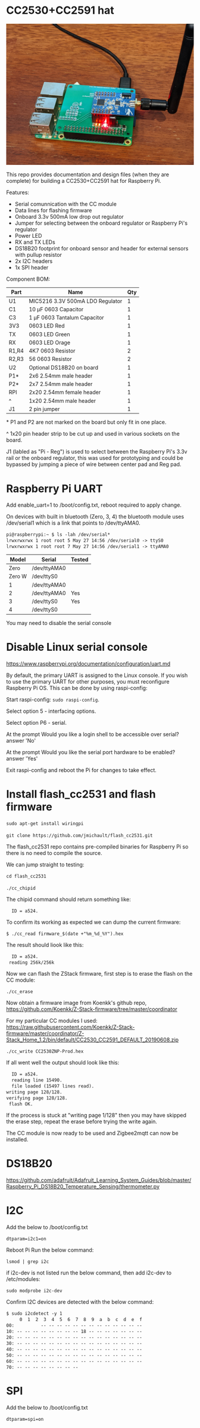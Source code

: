 # CC2530+CC2591 hat

![Alt text](images/Zigbeegw.jpg?raw=true "Title")

This repo provides documentation and design files (when they are complete) for building a CC2530+CC2591 hat for Raspberry Pi.

Features:
- Serial comunnication with the CC module
- Data lines for flashing firmware
- Onboard 3.3v 500mA low drop out regulator
- Jumper for selecting between the onboard regulator or Raspberry Pi's regulator
- Power LED
- RX and TX LEDs
- DS18B20 footprint for onboard sensor and header for external sensors with pullup resistor
- 2x I2C headers
- 1x SPI header

Component BOM:

Part|Name|Qty
------------- | ------------- | -------------
U1|MIC5216 3.3V 500mA LDO Regulator|1
C1|10 µF 0603 Capacitor|1
C3|1 µF 0603 Tantalum Capacitor|1
3V3|0603 LED Red|1
TX|0603 LED Green|1
RX|0603 LED Orage|1
R1,R4|4K7 0603 Resistor|2
R2,R3|56 0603 Resistor|2
U2|Optional DS18B20 on board|1
P1*|2x6 2.54mm male header|1
P2*|2x7 2.54mm male header|1
RPI|2x20 2.54mm female header|1
^|1x20 2.54mm male header|1
J1|2 pin jumper|1

\* P1 and P2 are not marked on the board but only fit in one place.

^ 1x20 pin header strip to be cut up and used in various sockets on the board.

J1 (labled as "Pi - Reg") is used to select between the Raspberry Pi's 3.3v rail or the onboard regulator, this was used for prototyping and could be bypassed by jumping a piece of wire between center pad and Reg pad.


# Raspberry Pi UART

Add enable_uart=1 to /boot/config.txt, reboot required to apply change.

On devices with built in bluetooth (Zero, 3, 4) the bluetooth module uses /dev/serial1 which is a link that points to /dev/ttyAMA0.

```
pi@raspberrypi:~ $ ls -lah /dev/serial*
lrwxrwxrwx 1 root root 5 May 27 14:56 /dev/serial0 -> ttyS0
lrwxrwxrwx 1 root root 7 May 27 14:56 /dev/serial1 -> ttyAMA0
```

Model|Serial|Tested
------------- | ------------- | -------------
Zero|/dev/ttyAMA0|
Zero W|/dev/ttyS0|
1|/dev/ttyAMA0|
2|/dev/ttyAMA0|Yes
3|/dev/ttyS0|Yes
4|/dev/ttyS0|

You may need to disable the serial console

# Disable Linux serial console
https://www.raspberrypi.org/documentation/configuration/uart.md

By default, the primary UART is assigned to the Linux console. If you wish to use the primary UART for other purposes, you must reconfigure Raspberry Pi OS. This can be done by using raspi-config:

Start raspi-config: `sudo raspi-config`.

Select option 5 - interfacing options.

Select option P6 - serial.

At the prompt Would you like a login shell to be accessible over serial? answer 'No'

At the prompt Would you like the serial port hardware to be enabled? answer 'Yes'

Exit raspi-config and reboot the Pi for changes to take effect.

# Install flash_cc2531 and flash firmware
```
sudo apt-get install wiringpi

git clone https://github.com/jmichault/flash_cc2531.git
```

The flash_cc2531 repo contains pre-compiled binaries for Raspberry Pi so there is no need to compile the source.

We can jump straight to testing:
```
cd flash_cc2531

./cc_chipid 
```
The chipid command should return something like:
```
  ID = a524.
```

To confirm its working as expected we can dump the current firmware:
```
$ ./cc_read firmware_$(date +"%m_%d_%Y").hex
```

The result should liook like this:
```
  ID = a524.
 reading 256k/256k
```

Now we can flash the ZStack firmware, first step is to erase the flash on the CC module:
```
./cc_erase
```

Now obtain a firmware image from Koenkk's github repo, https://github.com/Koenkk/Z-Stack-firmware/tree/master/coordinator

For my particular CC modules I used: https://raw.githubusercontent.com/Koenkk/Z-Stack-firmware/master/coordinator/Z-Stack_Home_1.2/bin/default/CC2530_CC2591_DEFAULT_20190608.zip

```
./cc_write CC2530ZNP-Prod.hex
```

If all went well the output should look like this:
```
  ID = a524.
  reading line 15490.
  file loaded (15497 lines read).
writing page 128/128.
verifying page 128/128.
 flash OK.
```

If the process is stuck at "writing page 1/128" then you may have skipped the erase step, repeat the erase before trying the write again.

The CC module is now ready to be used and Zigbee2mqtt can now be installed.


# DS18B20

https://github.com/adafruit/Adafruit_Learning_System_Guides/blob/master/Raspberry_Pi_DS18B20_Temperature_Sensing/thermometer.py



# I2C
Add the below to /boot/config.txt
```
dtparam=i2c1=on
```

Reboot Pi
Run the below command:
```
lsmod | grep i2c
```

if i2c-dev is not listed run the below command, then add i2c-dev to /etc/modules:
```
sudo modprobe i2c-dev
```
Confirm I2C devices are detected with the below command:
```
$ sudo i2cdetect -y 1
     0  1  2  3  4  5  6  7  8  9  a  b  c  d  e  f
00:          -- -- -- -- -- -- -- -- -- -- -- -- -- 
10: -- -- -- -- -- -- -- -- 18 -- -- -- -- -- -- -- 
20: -- -- -- -- -- -- -- -- -- -- -- -- -- -- -- -- 
30: -- -- -- -- -- -- -- -- -- -- -- -- -- -- -- -- 
40: -- -- -- -- -- -- -- -- -- -- -- -- -- -- -- -- 
50: -- -- -- -- -- -- -- -- -- -- -- -- -- -- -- -- 
60: -- -- -- -- -- -- -- -- -- -- -- -- -- -- -- -- 
70: -- -- -- -- -- -- -- --                      
```

# SPI
Add the below to /boot/config.txt
```
dtparam=spi=on
```



